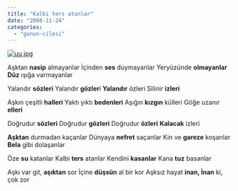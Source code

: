 ```yaml
---
title: "Kalbi ters atanlar"
date: "2008-11-24"
categories: 
  - "gunun-cilesi"
---
```


[![uu.jpg](/uploads/2008/11/uu.jpg)](/uploads/2008/11/uu.jpg "uu.jpg")

Aşktan **nasip** almayanlar İçinden **ses** duymayanlar Yeryüzünde **olmayanlar** **Düz** ışığa varmayanlar

Yalandır **sözleri** Yalandır **gözler**i **Yalandır** özleri Silinir **izleri**

Aşkın çeşitli **halleri** Yaktı yıktı **bedenleri** Aşığın **kızgın** külleri Göğe uzanır **elleri**

Doğrudur **sözleri** Doğrudur **gözleri** Doğrudur **özleri** **Kalacak** izleri

**Aşktan** durmadan kaçanlar Dünyaya **nefret** saçanlar Kin ve **gareze** koşanlar **Bela** gibi dolaşanlar

Öze **su** katanlar Kalbi **ters** atanlar Kendini **kasanlar** Kana **tuz** basanlar

Aşkı var git, **aşıktan** sor İçine **düşsün** al bir kor Aşksız hayat **inan, İnan** ki, çok zor
